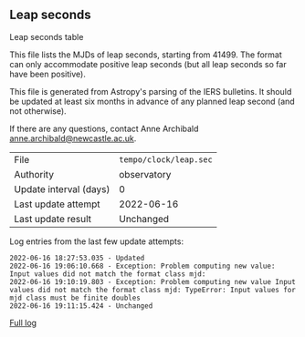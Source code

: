 
## Leap seconds

Leap seconds table

This file lists the MJDs of leap seconds, starting from 41499.
The format can only accommodate positive leap seconds (but all
leap seconds so far have been positive).

This file is generated from Astropy's parsing of the IERS
bulletins. It should be updated at least six months in advance
of any planned leap second (and not otherwise).

If there are any questions, contact Anne Archibald
<anne.archibald@newcastle.ac.uk>.

|     |     |
|:--- |:--- |
| File | `tempo/clock/leap.sec` |
| Authority | observatory |
| Update interval (days) | 0 |
| Last update attempt | 2022-06-16 |
| Last update result | Unchanged |

Log entries from the last few update attempts:
```
2022-06-16 18:27:53.035 - Updated
2022-06-16 19:06:10.668 - Exception: Problem computing new value: Input values did not match the format class mjd:
2022-06-16 19:10:19.803 - Exception: Problem computing new value Input values did not match the format class mjd: TypeError: Input values for mjd class must be finite doubles
2022-06-16 19:11:15.424 - Unchanged
```
[Full log](https://raw.githubusercontent.com/ipta/pulsar-clock-corrections/main/log/tempo/clock/leap.sec.log)
